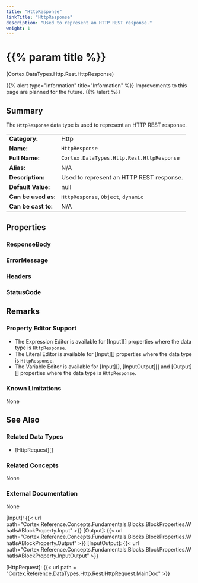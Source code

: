 ```yaml
---
title: "HttpResponse"
linkTitle: "HttpResponse"
description: "Used to represent an HTTP REST response."
weight: 1
---
```


# {{% param title %}}

<p class="namespace">(Cortex.DataTypes.Http.Rest.HttpResponse)</p>

{{% alert type="information" title="Information" %}} Improvements to this page are planned for the future. {{% /alert %}}

## Summary

The `HttpResponse` data type is used to represent an HTTP REST response.

| | |
|-|-|
| **Category:**          | Http                                                         |
| **Name:**              | `HttpResponse`                                         |
| **Full Name:**         | `Cortex.DataTypes.Http.Rest.HttpResponse`                   |
| **Alias:**             | N/A                                                          |
| **Description:**       | Used to represent an HTTP REST response.             |
| **Default Value:**     | null                                                         |
| **Can be used as:**    | `HttpResponse`, `Object`, `dynamic`                    |
| **Can be cast to:**    | N/A                                                          |

## Properties

### ResponseBody

### ErrorMessage

### Headers

### StatusCode

## Remarks

### Property Editor Support

- The Expression Editor is available for [Input][] properties where the data type is `HttpResponse`.
- The Literal Editor is available for [Input][] properties where the data type is `HttpResponse`.
- The Variable Editor is available for [Input][], [InputOutput][] and [Output][] properties where the data type is `HttpResponse`.

### Known Limitations

None

## See Also

### Related Data Types

- [HttpRequest][]

### Related Concepts

None

### External Documentation

None

[Input]: {{< url path="Cortex.Reference.Concepts.Fundamentals.Blocks.BlockProperties.WhatIsABlockProperty.Input" >}}
[Output]: {{< url path="Cortex.Reference.Concepts.Fundamentals.Blocks.BlockProperties.WhatIsABlockProperty.Output" >}}
[InputOutput]: {{< url path="Cortex.Reference.Concepts.Fundamentals.Blocks.BlockProperties.WhatIsABlockProperty.InputOutput" >}}

[HttpRequest]: {{< url path = "Cortex.Reference.DataTypes.Http.Rest.HttpRequest.MainDoc" >}}

